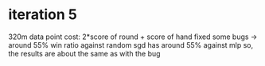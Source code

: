 # iteration 5
320m data point
cost: 2\*score of round + score of hand
fixed some bugs
-> around 55% win ratio against random
sgd has around 55% against mlp
so, the results are about the same as with the bug
